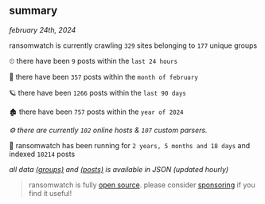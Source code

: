 
## summary
_february 24th, 2024_

ransomwatch is currently crawling `329` sites belonging to `177` unique groups

⏲ there have been `9` posts within the `last 24 hours`

🦈 there have been `357` posts within the `month of february`

🪐 there have been `1266` posts within the `last 90 days`

🏚 there have been `757` posts within the `year of 2024`

_⚙️ there are currently `102` online hosts & `107` custom parsers._

🦕 ransomwatch has been running for `2 years, 5 months and 18 days` and indexed `10214` posts

_all data  [(groups)](http://ransomwhat.telemetry.ltd/groups) and [(posts)](http://ransomwhat.telemetry.ltd/posts) is available in JSON (updated hourly)_

> ransomwatch is fully [open source](https://github.com/joshhighet/ransomwatch#ransomwatch--). please consider [sponsoring](https://github.com/sponsors/joshhighet) if you find it useful!
